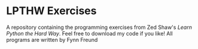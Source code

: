 # LPTHW Exercises
A repository containing the programming exercises from Zed Shaw's
*Learn Python the Hard Way*.
Feel free to download my code if you like!
All programs are written by Fynn Freund 
